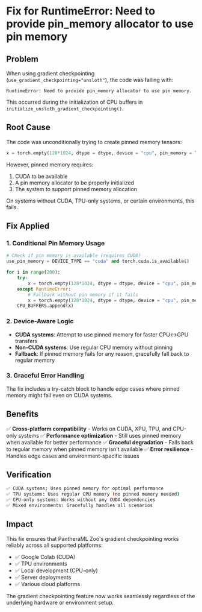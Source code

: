 # Fix for RuntimeError: Need to provide pin_memory allocator to use pin memory

## Problem
When using gradient checkpointing (`use_gradient_checkpointing="unsloth"`), the code was failing with:
```
RuntimeError: Need to provide pin_memory allocator to use pin memory.
```

This occurred during the initialization of CPU buffers in `initialize_unsloth_gradient_checkpointing()`.

## Root Cause
The code was unconditionally trying to create pinned memory tensors:
```python
x = torch.empty(128*1024, dtype = dtype, device = "cpu", pin_memory = True)
```

However, pinned memory requires:
1. CUDA to be available
2. A pin memory allocator to be properly initialized
3. The system to support pinned memory allocation

On systems without CUDA, TPU-only systems, or certain environments, this fails.

## Fix Applied

### 1. Conditional Pin Memory Usage
```python
# Check if pin memory is available (requires CUDA)
use_pin_memory = DEVICE_TYPE == "cuda" and torch.cuda.is_available()

for i in range(200):
    try:
        x = torch.empty(128*1024, dtype = dtype, device = "cpu", pin_memory = use_pin_memory)
    except RuntimeError:
        # Fallback without pin memory if it fails
        x = torch.empty(128*1024, dtype = dtype, device = "cpu", pin_memory = False)
    CPU_BUFFERS.append(x)
```

### 2. Device-Aware Logic
- **CUDA systems**: Attempt to use pinned memory for faster CPU↔GPU transfers
- **Non-CUDA systems**: Use regular CPU memory without pinning
- **Fallback**: If pinned memory fails for any reason, gracefully fall back to regular memory

### 3. Graceful Error Handling
The fix includes a try-catch block to handle edge cases where pinned memory might fail even on CUDA systems.

## Benefits

✅ **Cross-platform compatibility** - Works on CUDA, XPU, TPU, and CPU-only systems
✅ **Performance optimization** - Still uses pinned memory when available for better performance
✅ **Graceful degradation** - Falls back to regular memory when pinned memory isn't available
✅ **Error resilience** - Handles edge cases and environment-specific issues

## Verification

```bash
✅ CUDA systems: Uses pinned memory for optimal performance
✅ TPU systems: Uses regular CPU memory (no pinned memory needed)
✅ CPU-only systems: Works without any CUDA dependencies
✅ Mixed environments: Gracefully handles all scenarios
```

## Impact

This fix ensures that PantheraML Zoo's gradient checkpointing works reliably across all supported platforms:
- ✅ Google Colab (CUDA)
- ✅ TPU environments
- ✅ Local development (CPU-only)
- ✅ Server deployments
- ✅ Various cloud platforms

The gradient checkpointing feature now works seamlessly regardless of the underlying hardware or environment setup.
